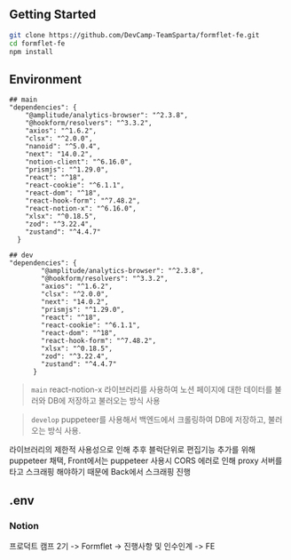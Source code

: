 ## Getting Started

```bash
git clone https://github.com/DevCamp-TeamSparta/formflet-fe.git
cd formflet-fe
npm install
```

## Environment

```
## main
"dependencies": {
    "@amplitude/analytics-browser": "^2.3.8",
    "@hookform/resolvers": "^3.3.2",
    "axios": "^1.6.2",
    "clsx": "^2.0.0",
    "nanoid": "^5.0.4",
    "next": "14.0.2",
    "notion-client": "^6.16.0",
    "prismjs": "^1.29.0",
    "react": "^18",
    "react-cookie": "^6.1.1",
    "react-dom": "^18",
    "react-hook-form": "^7.48.2",
    "react-notion-x": "^6.16.0",
    "xlsx": "^0.18.5",
    "zod": "^3.22.4",
    "zustand": "^4.4.7"
  }

## dev
"dependencies": {
        "@amplitude/analytics-browser": "^2.3.8",
        "@hookform/resolvers": "^3.3.2",
        "axios": "^1.6.2",
        "clsx": "^2.0.0",
        "next": "14.0.2",
        "prismjs": "^1.29.0",
        "react": "^18",
        "react-cookie": "^6.1.1",
        "react-dom": "^18",
        "react-hook-form": "^7.48.2",
        "xlsx": "^0.18.5",
        "zod": "^3.22.4",
        "zustand": "^4.4.7"
      }

```

> `main` react-notion-x 라이브러리를 사용하여 노션 페이지에 대한 데이터를 불러와 DB에 저장하고 불러오는 방식 사용

> `develop` puppeteer를 사용해서 백엔드에서 크롤링하여 DB에 저장하고, 불러오는 방식 사용.

라이브러리의 제한적 사용성으로 인해 추후 블럭단위로 편집기능 추가를 위해 puppeteer 채택, Front에서는 puppeteer 사용시 CORS 에러로 인해 proxy 서버를 타고 스크래핑 해야하기 때문에 Back에서 스크래핑 진행

## .env

### Notion

프로덕트 캠프 2기 -> Formflet -> 진행사항 및 인수인계 -> FE
